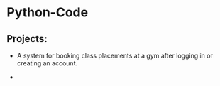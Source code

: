 # Python-Code

## Projects:

- A system for booking class placements at a gym after logging in or creating an account.

- 

